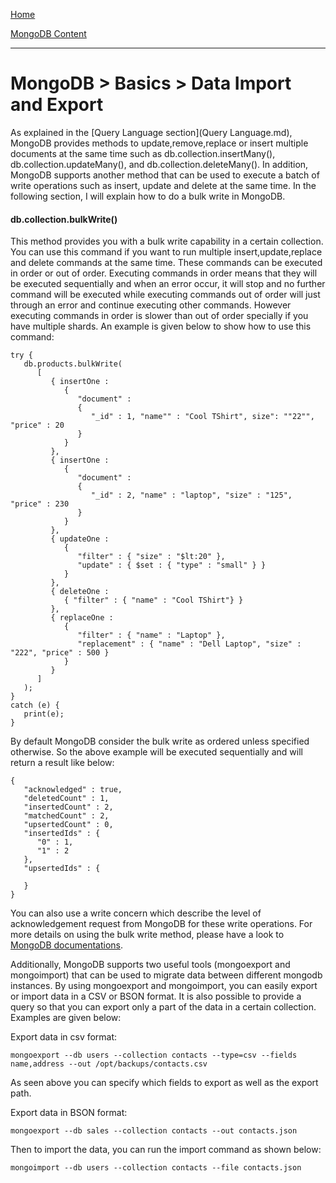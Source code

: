[Home](../../index.md)

[MongoDB Content](../MongoDB.md)
___

# MongoDB > Basics > Data Import and Export


As explained in the [Query Language section](Query Language.md), MongoDB provides methods to update,remove,replace or insert multiple documents at the same time such as db.collection.insertMany(), db.collection.updateMany(), and db.collection.deleteMany(). In addition, MongoDB supports another method that can be used to execute a batch of write operations such as insert, update and delete at the same time. In the following section, I will explain how to do a bulk write in MongoDB.

####  db.collection.bulkWrite()

This method provides you with a bulk write capability in a certain collection. You can use this command if you want to run multiple insert,update,replace and delete commands at the same time. These commands can be executed in order or out of order. Executing commands in order means that they will be executed sequentially and when an error occur, it will stop and no further command will be executed while executing commands out of order will just through an error and continue executing other commands. However executing commands in order is slower than out of order specially if you have multiple shards. An example is given below to show how to use this command:

````
try {
   db.products.bulkWrite(
      [
         { insertOne :
            {
               "document" :
               {
                  "_id" : 1, "name"" : "Cool TShirt", size": ""22"", "price" : 20
               }
            }
         },
         { insertOne :
            {
               "document" :
               {
                  "_id" : 2, "name" : "laptop", "size" : "125", "price" : 230
               }
            }
         },
         { updateOne :
            {
               "filter" : { "size" : "$lt:20" },
               "update" : { $set : { "type" : "small" } }
            }
         },
         { deleteOne :
            { "filter" : { "name" : "Cool TShirt"} }
         },
         { replaceOne :
            {
               "filter" : { "name" : "Laptop" },
               "replacement" : { "name" : "Dell Laptop", "size" : "222", "price" : 500 }
            }
         }
      ]
   );
}
catch (e) {
   print(e);
}
````

By default MongoDB consider the bulk write as ordered unless specified otherwise. So the above example will be executed sequentially and will return a result like below:

````
{
   "acknowledged" : true,
   "deletedCount" : 1,
   "insertedCount" : 2,
   "matchedCount" : 2,
   "upsertedCount" : 0,
   "insertedIds" : {
      "0" : 1,
      "1" : 2
   },
   "upsertedIds" : {

   }
}
````


You can also use a write concern which describe the level of acknowledgement request from MongoDB for these write operations. For more details on using the bulk write method, please have a look to [MongoDB documentations](https://docs.mongodb.org/manual/core/bulk-write-operations/). 


Additionally, MongoDB supports two useful tools (mongoexport and mongoimport) that can be used to migrate data between different mongodb instances. By using mongoexport and mongoimport, you can easily export or import data in a CSV or BSON format. It is also possible to provide a query so that you can export only a part of the data in a certain collection. Examples are given below:

Export data in csv format:

````
mongoexport --db users --collection contacts --type=csv --fields name,address --out /opt/backups/contacts.csv
````

As seen above you can specify which fields to export as well as the export path.

Export data in BSON format:

````
mongoexport --db sales --collection contacts --out contacts.json
````

Then to import the data, you can run the import command as shown below:

````
mongoimport --db users --collection contacts --file contacts.json
````



